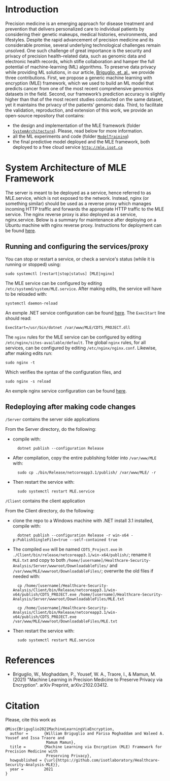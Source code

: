 # Introduction #

Precision medicine is an emerging approach for disease treatment and prevention that delivers
personalized care to individual patients by considering their genetic makeups, medical histories,
environments, and lifestyles. Despite the rapid advancement of precision medicine and its
considerable promise, several underlying technological challenges remain unsolved. One such
challenge of great importance is the security and privacy of precision health–related data, such as
genomic data and electronic health records, which stifle collaboration and hamper the full potential
of machine-learning (ML) algorithms. To preserve data privacy while providing ML solutions, in our
article, [Briguglio, et. al.](https://arxiv.org/abs/2102.03412), we provide three contributions.
First, we propose a generic machine learning with encryption (MLE) framework, which we used to build
an ML model that predicts cancer from one of the most recent comprehensive genomics datasets in the
field. Second, our framework’s prediction accuracy is slightly higher than that of the most recent
studies conducted on the same dataset, yet it maintains the privacy of the patients’ genomic data.
Third, to facilitate the validation, reproduction, and extension of this work, we provide an
open-source repository that contains:

* the design and implementation of the MLE framework (folder
  [`SystemArchitecture`](./SystemArchitecture)). Please, read below for more information.
* all the ML experiments and code (folder [`ModelTraining`](./ModelTraining))
* the final predictive model deployed and the MLE framework, both deployed to a free cloud service
  [`http://mle.isot.ca`](http://mle.isot.ca)

# System Architecture of MLE Framework #
The server is meant to be deployed as a service, hence referred to as MLE.service, which is not
exposed to the network. Instead, nginx (or something similar) should be used as a reverse proxy
which manages incoming HTTP traffic and forwards the appropriate HTTP traffic to the MLE service.
The nginx reverse proxy is also deployed as a service, nginx.service. Below is a summary for
maintenance after deploying on a Ubuntu machine with nginx reverse proxy. Instructions for
deployment can be found
[here](https://docs.microsoft.com/en-us/aspnet/core/host-and-deploy/linux-nginx?view=aspnetcore-5.0).

## Running and configuring the services/proxy ##

You can stop or restart a service, or check a service's status (while it is running or stopped) using:

    sudo systemctl [restart|stop|status] [MLE|nginx]

The MLE service can be configured by editing `/etc/systemd/system/MLE.service`. After making edits,
the service will have to be reloaded with:

    systemctl daemon-reload

An exmple .NET service configuration can be found [here](https://docs.microsoft.com/en-us/aspnet/core/host-and-deploy/linux-nginx?view=aspnetcore-5.0#create-the-service-file). The `ExecStart` line should read:

    ExecStart=/usr/bin/dotnet /var/www/MLE/CDTS_PROJECT.dll

The `nginx` rules for the MLE service can be configured by editing
`/etc/nginx/sites-available/default`. The global `nginx` rules, for all services, can be configured
by editing `/etc/nginx/nginx.conf`. Likewise, after making edits run:

    sudo nginx -t

Which verifies the syntax of the configuration files, and

    sudo nginx -s reload

An exmple nginx service configuration can be found [here](https://docs.microsoft.com/en-us/aspnet/core/host-and-deploy/linux-nginx?view=aspnetcore-5.0#configure-nginx).

## Redeploying after making code changes ##

`/Server` contains the server side applications

From the Server directory, do the following:

* compile with:

        dotnet publish --configuration Release

* After compilation, copy the entire publishing folder into `/var/www/MLE` with:

        sudo cp ./bin/Release/netcoreapp3.1/publish/ /var/www/MLE/ -r

* Then restart the service with:

        sudo systemctl restart MLE.service


`/Client` contains the client application

From the Client directory, do the following:

* clone the repo to a Windows machine with .NET install 3.1 installed, compile with:

        dotnet publish --configuration Release -r win-x64 -p:PublishSingleFile=true --self-contained true

* The compiled `exe` will be named `CDTS_Project.exe` in
  `./Client/bin/release/netcoreapp3.1/win-x64/publish/`; rename it `MLE.txt` and copy to both
  `/home/[username]/Healthcare-Security-Analysis/Server/wwwroot/DownloadableFiles/` and
  `/var/www/MLE/wwwroot/DownloadableFiles/`; overwrite the old files if needed with:

        cp /home/[username]/Healthcare-Security-Analysis/Client/bin/Release/netcoreapp3.1/win-x64/publish/CDTS_PROJECT.exe /home/[username]/Healthcare-Security-Analysis/Server/wwwroot/DownloadableFiles/MLE.txt

        cp /home/[username]/Healthcare-Security-Analysis/Client/bin/Release/netcoreapp3.1/win-x64/publish/CDTS_PROJECT.exe /var/www/MLE/wwwroot/DownloadableFiles/MLE.txt

* Then restart the service with:

        sudo systemctl restart MLE.service

# References #
* Briguglio, W., Moghaddam, P., Yousef, W. A., Traore, I., & Mamun, M. (2021) "Machine Learning in
Precision Medicine to Preserve Privacy via Encryption". arXiv Preprint, arXiv:2102.03412.

# Citation #

Please, cite this work as

```
@Misc{Briguglio2021MachineLearningViaEncryption,
  author =       {William Briguglio and Parisa Moghaddam and Waleed A. Yousef and Issa Traore and
                  Mamum Mamun},
  title =        {Machine Learning via Encryption (MLE) Framework for Precision Medicine with
                  Preserving Privacy},
  howpublished = {\url{https://github.com/isotlaboratory/Healthcare-Security-Analysis-MLE}},
  year =         2021
}
```

